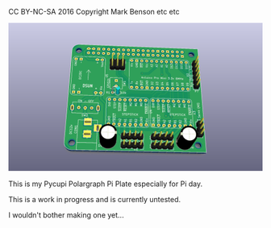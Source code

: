 CC BY-NC-SA 2016 Copyright Mark Benson etc etc

![PCB](https://github.com/MarkJB/pi-2-stepper-board/blob/master/pi-2-stepper-board.png)

This is my Pycupi Polargraph Pi Plate especially for Pi day. 

This is a work in progress and is currently untested.

I wouldn't bother making one yet...




